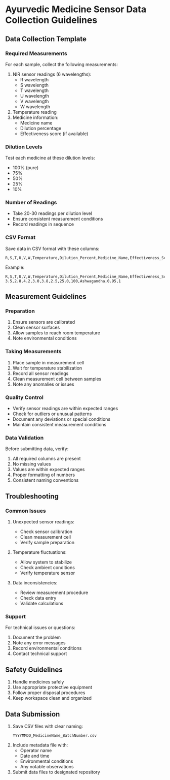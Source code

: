 # Ayurvedic Medicine Sensor Data Collection Guidelines

## Data Collection Template

### Required Measurements
For each sample, collect the following measurements:
1. NIR sensor readings (6 wavelengths):
   - R wavelength
   - S wavelength
   - T wavelength
   - U wavelength
   - V wavelength
   - W wavelength
2. Temperature reading
3. Medicine information:
   - Medicine name
   - Dilution percentage
   - Effectiveness score (if available)

### Dilution Levels
Test each medicine at these dilution levels:
- 100% (pure)
- 75%
- 50%
- 25%
- 10%

### Number of Readings
- Take 20-30 readings per dilution level
- Ensure consistent measurement conditions
- Record readings in sequence

### CSV Format
Save data in CSV format with these columns:
```
R,S,T,U,V,W,Temperature,Dilution_Percent,Medicine_Name,Effectiveness_Score,Reading_ID
```

Example:
```
R,S,T,U,V,W,Temperature,Dilution_Percent,Medicine_Name,Effectiveness_Score,Reading_ID
3.5,2.8,4.2,3.0,3.8,2.5,25.0,100,Ashwagandha,0.95,1
```

## Measurement Guidelines

### Preparation
1. Ensure sensors are calibrated
2. Clean sensor surfaces
3. Allow samples to reach room temperature
4. Note environmental conditions

### Taking Measurements
1. Place sample in measurement cell
2. Wait for temperature stabilization
3. Record all sensor readings
4. Clean measurement cell between samples
5. Note any anomalies or issues

### Quality Control
- Verify sensor readings are within expected ranges
- Check for outliers or unusual patterns
- Document any deviations or special conditions
- Maintain consistent measurement conditions

### Data Validation
Before submitting data, verify:
1. All required columns are present
2. No missing values
3. Values are within expected ranges
4. Proper formatting of numbers
5. Consistent naming conventions

## Troubleshooting

### Common Issues
1. Unexpected sensor readings:
   - Check sensor calibration
   - Clean measurement cell
   - Verify sample preparation
   
2. Temperature fluctuations:
   - Allow system to stabilize
   - Check ambient conditions
   - Verify temperature sensor

3. Data inconsistencies:
   - Review measurement procedure
   - Check data entry
   - Validate calculations

### Support
For technical issues or questions:
1. Document the problem
2. Note any error messages
3. Record environmental conditions
4. Contact technical support

## Safety Guidelines
1. Handle medicines safely
2. Use appropriate protective equipment
3. Follow proper disposal procedures
4. Keep workspace clean and organized

## Data Submission
1. Save CSV files with clear naming:
   ```
   YYYYMMDD_MedicineName_BatchNumber.csv
   ```
2. Include metadata file with:
   - Operator name
   - Date and time
   - Environmental conditions
   - Any notable observations
3. Submit data files to designated repository

